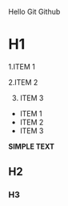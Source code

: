 Hello Git Github

# H1
1.ITEM 1

2.ITEM 2

3. ITEM 3

* ITEM 1
* ITEM 2
* ITEM 3

__SIMPLE TEXT__

## H2

### H3
